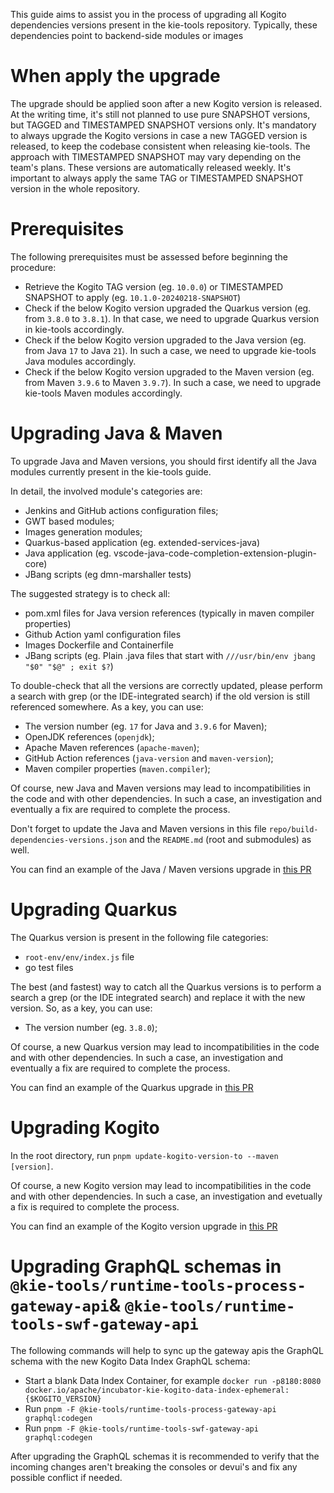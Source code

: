 <!--
   Licensed to the Apache Software Foundation (ASF) under one
   or more contributor license agreements.  See the NOTICE file
   distributed with this work for additional information
   regarding copyright ownership.  The ASF licenses this file
   to you under the Apache License, Version 2.0 (the
   "License"); you may not use this file except in compliance
   with the License.  You may obtain a copy of the License at
     http://www.apache.org/licenses/LICENSE-2.0
   Unless required by applicable law or agreed to in writing,
   software distributed under the License is distributed on an
   "AS IS" BASIS, WITHOUT WARRANTIES OR CONDITIONS OF ANY
   KIND, either express or implied.  See the License for the
   specific language governing permissions and limitations
   under the License.
-->

This guide aims to assist you in the process of upgrading all Kogito dependencies versions present in the kie-tools repository.
Typically, these dependencies point to backend-side modules or images

# When apply the upgrade

The upgrade should be applied soon after a new Kogito version is released.
At the writing time, it's still not planned to use pure SNAPSHOT versions, but TAGGED and TIMESTAMPED SNAPSHOT versions only.
It's mandatory to always upgrade the Kogito versions in case a new TAGGED version is released, to keep the codebase consistent when releasing kie-tools.
The approach with TIMESTAMPED SNAPSHOT may vary depending on the team's plans. These versions are automatically released weekly.
It's important to always apply the same TAG or TIMESTAMPED SNAPSHOT version in the whole repository.

# Prerequisites

The following prerequisites must be assessed before beginning the procedure:

- Retrieve the Kogito TAG version (eg. `10.0.0`) or TIMESTAMPED SNAPSHOT to apply (eg. `10.1.0-20240218-SNAPSHOT`)
- Check if the below Kogito version upgraded the Quarkus version (eg. from `3.8.0` to `3.8.1`). In that case, we need to upgrade Quarkus version in kie-tools accordingly.
- Check if the below Kogito version upgraded to the Java version (eg. from Java `17` to Java `21`). In such a case, we need to upgrade kie-tools Java modules accordingly.
- Check if the below Kogito version upgraded to the Maven version (eg. from Maven `3.9.6` to Maven `3.9.7`). In such a case, we need to upgrade kie-tools Maven modules accordingly.

# Upgrading Java & Maven

To upgrade Java and Maven versions, you should first identify all the Java modules currently present in the kie-tools guide.

In detail, the involved module's categories are:

- Jenkins and GitHub actions configuration files;
- GWT based modules;
- Images generation modules;
- Quarkus-based application (eg. extended-services-java)
- Java application (eg. vscode-java-code-completion-extension-plugin-core)
- JBang scripts (eg dmn-marshaller tests)

The suggested strategy is to check all:

- pom.xml files for Java version references (typically in maven compiler properties)
- Github Action yaml configuration files
- Images Dockerfile and Containerfile
- JBang scripts (eg. Plain .java files that start with `///usr/bin/env jbang "$0" "$@" ; exit $?`)

To double-check that all the versions are correctly updated, please perform a search with grep (or the IDE-integrated search) if the old version is still referenced somewhere. As a key, you can use:

- The version number (eg. `17` for Java and `3.9.6` for Maven);
- OpenJDK references (`openjdk`);
- Apache Maven references (`apache-maven`);
- GitHub Action references (`java-version` and `maven-version`);
- Maven compiler properties (`maven.compiler`);

Of course, new Java and Maven versions may lead to incompatibilities in the code and with other dependencies. In such a case, an investigation and eventually a fix are required to complete the process.

Don't forget to update the Java and Maven versions in this file `repo/build-dependencies-versions.json` and the `README.md` (root and submodules) as well.

You can find an example of the Java / Maven versions upgrade in [this PR](https://github.com/apache/incubator-kie-tools/pull/2182)

# Upgrading Quarkus

The Quarkus version is present in the following file categories:

- `root-env/env/index.js` file
- go test files

The best (and fastest) way to catch all the Quarkus versions is to perform a search a grep (or the IDE integrated search) and replace it with the new version. So, as a key, you can use:

- The version number (eg. `3.8.0`);

Of course, a new Quarkus version may lead to incompatibilities in the code and with other dependencies. In such a case, an investigation and eventually a fix are required to complete the process.

You can find an example of the Quarkus upgrade in [this PR](https://github.com/apache/incubator-kie-tools/pull/2193)

# Upgrading Kogito

In the root directory, run `pnpm update-kogito-version-to --maven [version]`.

Of course, a new Kogito version may lead to incompatibilities in the code and with other dependencies. In such a case, an investigation and evetually a fix is required to complete the process.

You can find an example of the Kogito version upgrade in [this PR](https://github.com/apache/incubator-kie-tools/pull/2229)

# Upgrading GraphQL schemas in `@kie-tools/runtime-tools-process-gateway-api`& `@kie-tools/runtime-tools-swf-gateway-api`

The following commands will help to sync up the gateway apis the GraphQL schema with the new Kogito Data Index GraphQL schema:

- Start a blank Data Index Container, for example `docker run -p8180:8080 docker.io/apache/incubator-kie-kogito-data-index-ephemeral:{$KOGITO_VERSION}`
- Run `pnpm -F @kie-tools/runtime-tools-process-gateway-api graphql:codegen`
- Run `pnpm -F @kie-tools/runtime-tools-swf-gateway-api graphql:codegen`

After upgrading the GraphQL schemas it is recommended to verify that the incoming changes aren't breaking the consoles or
devui's and fix any possible conflict if needed.
